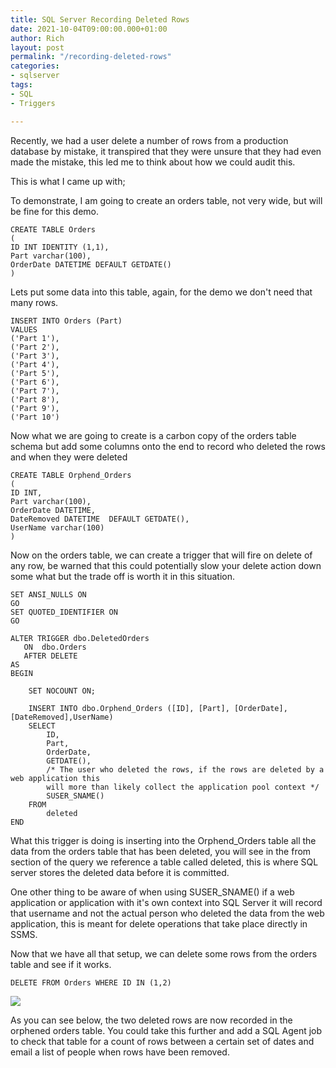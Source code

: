 ```yaml
---
title: SQL Server Recording Deleted Rows
date: 2021-10-04T09:00:00.000+01:00
author: Rich
layout: post
permalink: "/recording-deleted-rows"
categories:
- sqlserver
tags:
- SQL
- Triggers

---
```

Recently, we had a user delete a number of rows from a production database by mistake, it transpired that they were unsure that they had even made the mistake, this led me to think about how we could audit this. 

<!--more-->

This is what I came up with;

To demonstrate, I am going to create an orders table, not very wide, but will be fine for this demo.

```
CREATE TABLE Orders
(
ID INT IDENTITY (1,1),
Part varchar(100),
OrderDate DATETIME DEFAULT GETDATE()
)
```

Lets put some data into this table, again, for the demo we don't need that many rows.

```
INSERT INTO Orders (Part)
VALUES
('Part 1'),
('Part 2'),
('Part 3'),
('Part 4'),
('Part 5'),
('Part 6'),
('Part 7'),
('Part 8'),
('Part 9'),
('Part 10')
```

Now what we are going to create is a carbon copy of the orders table schema but add some columns onto the end to record who deleted the rows and when they were deleted 

```
CREATE TABLE Orphend_Orders
(
ID INT,
Part varchar(100),
OrderDate DATETIME,
DateRemoved DATETIME  DEFAULT GETDATE(),
UserName varchar(100)
)
```

Now on the orders table, we can create a trigger that will fire on delete of any row, be warned that this could potentially slow your delete action down some what but the trade off is worth it in this situation.

```
SET ANSI_NULLS ON
GO
SET QUOTED_IDENTIFIER ON
GO

ALTER TRIGGER dbo.DeletedOrders
   ON  dbo.Orders
   AFTER DELETE
AS 
BEGIN

	SET NOCOUNT ON;

    INSERT INTO dbo.Orphend_Orders ([ID], [Part], [OrderDate], [DateRemoved],UserName)
	SELECT 
		ID,
		Part,
		OrderDate,
		GETDATE(),
		/* The user who deleted the rows, if the rows are deleted by a web application this
		will more than likely collect the application pool context */
		SUSER_SNAME()
	FROM 
		deleted
END
```

What this trigger is doing is inserting into the Orphend_Orders table all the data from the orders table that has been deleted, you will see in the from section of the query we reference a table called deleted, this is where SQL server stores the deleted data before it is committed. 

One other thing to be aware of when using SUSER_SNAME() if a web application or application with it's own context into SQL Server it will record that username and not the actual person who deleted the data from the web application, this is meant for delete operations that take place directly in SSMS.

Now that we have all that setup, we can delete some rows from the orders table and see if it works. 

```
DELETE FROM Orders WHERE ID IN (1,2)
```

![](/img/deleted-rows.png)

As you can see below, the two deleted rows are now recorded in the orphened orders table. You could take this further and add a SQL Agent job to check that table for a count of rows between a certain set of dates and email a list of people when rows have been removed.